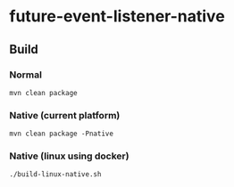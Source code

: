 # future-event-listener-native

## Build

### Normal

```
mvn clean package
```

### Native (current platform)

```
mvn clean package -Pnative
```

### Native (linux using docker)

```
./build-linux-native.sh
```
